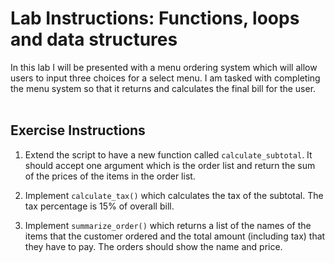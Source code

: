# Lab Instructions: Functions, loops and data structures

In this lab I will be presented with a menu ordering system which will allow users to
input three choices for a select menu. I am tasked with completing the menu system so
that it returns and calculates the final bill for the user.
 <br><br>

## Exercise Instructions

1. Extend the script to have a new function called `calculate_subtotal`.
 It should accept one argument which is the order list and return the sum
 of the prices of the items in the order list.

2. Implement `calculate_tax()` which calculates the tax of the subtotal.
The tax percentage is 15% of overall bill.

3. Implement `summarize_order()` which returns a list of the names of the items
that the customer ordered and the total amount (including tax) that they have to pay.
 The orders should show the name and price.
